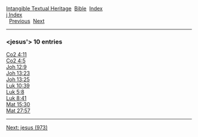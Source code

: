 [Intangible Textual Heritage](../../index)  [Bible](../index) 
[Index](index)   
[j Index](_j_)  
  [Previous](c06230)  [Next](c06232) 

------------------------------------------------------------------------

### &lt;jesus'&gt; 10 entries

[Co2 4:11](../kjv/co2004.htm#011)  
[Co2 4:5](../kjv/co2004.htm#005)  
[Joh 12:9](../kjv/joh012.htm#009)  
[Joh 13:23](../kjv/joh013.htm#023)  
[Joh 13:25](../kjv/joh013.htm#025)  
[Luk 10:39](../kjv/luk010.htm#039)  
[Luk 5:8](../kjv/luk005.htm#008)  
[Luk 8:41](../kjv/luk008.htm#041)  
[Mat 15:30](../kjv/mat015.htm#030)  
[Mat 27:57](../kjv/mat027.htm#057)  

------------------------------------------------------------------------

[Next: jesus (973)](c06232)
